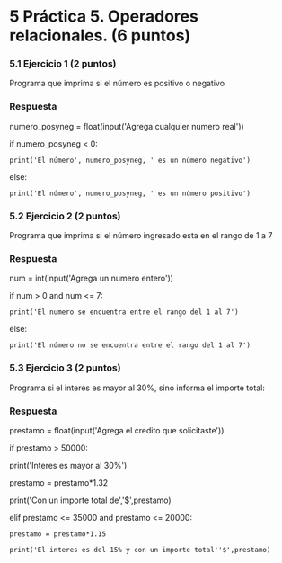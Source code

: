 # 5 Práctica 5. Operadores relacionales. (6 puntos) 
### 5.1 Ejercicio 1 (2 puntos)
Programa que imprima si el número es positivo o negativo

### Respuesta


numero_posyneg = float(input('Agrega cualquier numero real'))

if numero_posyneg < 0:

    print('El número', numero_posyneg, ' es un número negativo')
    
else:

    print('El número', numero_posyneg, ' es un número positivo')



### 5.2 Ejercicio 2 (2 puntos)
Programa que imprima si el número ingresado esta en el rango de 1 a 7

### Respuesta

num = int(input('Agrega un numero entero'))

if num > 0 and num <= 7:

    print('El numero se encuentra entre el rango del 1 al 7')
    
else:

    print('El número no se encuentra entre el rango del 1 al 7')



### 5.3 Ejercicio 3 (2 puntos)
Programa si el interés es mayor al 30%, sino informa el importe total:

### Respuesta

prestamo = float(input('Agrega el credito que solicitaste'))

if prestamo > 50000:

   print('Interes es mayor al 30%')
   
   prestamo = prestamo*1.32
   
   print('Con un importe total de','$',prestamo)
   
elif prestamo <= 35000 and prestamo <= 20000:

    prestamo = prestamo*1.15
    
    print('El interes es del 15% y con un importe total''$',prestamo)
    
